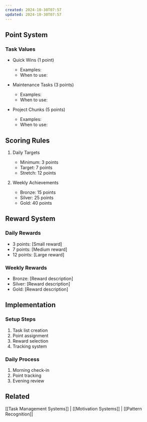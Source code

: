 ```yaml
---
created: 2024-10-30T07:57
updated: 2024-10-30T07:57
---
```

## Point System
### Task Values
- Quick Wins (1 point)
  - Examples:
  - When to use:

- Maintenance Tasks (3 points)
  - Examples:
  - When to use:

- Project Chunks (5 points)
  - Examples:
  - When to use:

## Scoring Rules
1. Daily Targets
   - Minimum: 3 points
   - Target: 7 points
   - Stretch: 12 points

2. Weekly Achievements
   - Bronze: 15 points
   - Silver: 25 points
   - Gold: 40 points

## Reward System
### Daily Rewards
- 3 points: [Small reward]
- 7 points: [Medium reward]
- 12 points: [Large reward]

### Weekly Rewards
- Bronze: [Reward description]
- Silver: [Reward description]
- Gold: [Reward description]

## Implementation
### Setup Steps
1. Task list creation
2. Point assignment
3. Reward selection
4. Tracking system

### Daily Process
1. Morning check-in
2. Point tracking
3. Evening review

## Related
[[Task Management Systems]] | [[Motivation Systems]] | [[Pattern Recognition]]